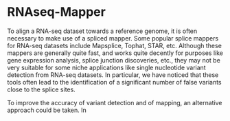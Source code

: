 RNAseq-Mapper
=============

To align a RNA-seq dataset towards a reference genome, it is often necessary to make use of a spliced mapper. Some popular splice mappers for RNA-seq datasets include Mapsplice, Tophat, STAR, etc. Although these mappers are generally quite fast, and works quite decently for purposes like gene expression analysis, splice junction discoveries, etc., they may not be very suitable for some niche applications like single nucleotide variant detection from RNA-seq datasets. In particular, we have noticed that these tools often lead to the identification of a significant number of false variants close to the splice sites.

To improve the accuracy of variant detection and of mapping, an alternative approach could be taken. In 



